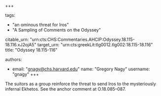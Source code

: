 +++

tags:
- "an ominous threat for Iros"
- "A Sampling of Comments on the Odyssey"

citable_urn: "urn:cts:CHS:Commentaries.AHCIP:Odyssey.18.115-18.116.xJ2ojA5"
target_urn: "urn:cts:greekLit:tlg0012.tlg002:18.115-18.116"
title: "Odyssey 18.115-116"

authors:
- email: "gnagy@chs.harvard.edu"
  name: "Gregory Nagy"
  username: "gnagy"
+++

<p>The suitors as a group reinforce the threat to send Iros to the mysteriously infernal Ekhetos. See the anchor comment at O.18.085–087.  </p>